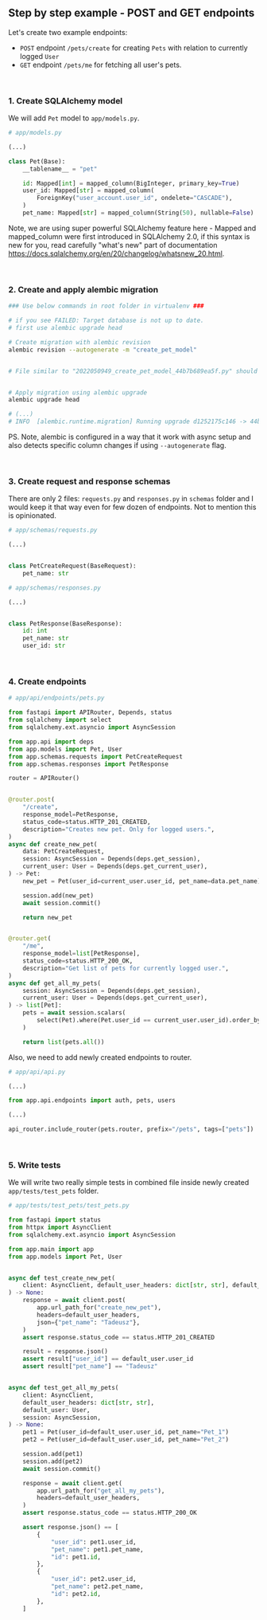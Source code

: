 ## Step by step example - POST and GET endpoints

Let's create two example endpoints:

- `POST` endpoint `/pets/create` for creating `Pets` with relation to currently logged `User`
- `GET` endpoint `/pets/me` for fetching all user's pets.

<br>

### 1. Create SQLAlchemy model

We will add `Pet` model to `app/models.py`.

```python
# app/models.py

(...)

class Pet(Base):
    __tablename__ = "pet"

    id: Mapped[int] = mapped_column(BigInteger, primary_key=True)
    user_id: Mapped[str] = mapped_column(
        ForeignKey("user_account.user_id", ondelete="CASCADE"),
    )
    pet_name: Mapped[str] = mapped_column(String(50), nullable=False)

```

Note, we are using super powerful SQLAlchemy feature here - Mapped and mapped_column were first introduced in SQLAlchemy 2.0, if this syntax is new for you, read carefully "what's new" part of documentation https://docs.sqlalchemy.org/en/20/changelog/whatsnew_20.html.

<br>

### 2. Create and apply alembic migration

```bash
### Use below commands in root folder in virtualenv ###

# if you see FAILED: Target database is not up to date.
# first use alembic upgrade head

# Create migration with alembic revision
alembic revision --autogenerate -m "create_pet_model"


# File similar to "2022050949_create_pet_model_44b7b689ea5f.py" should appear in `/alembic/versions` folder


# Apply migration using alembic upgrade
alembic upgrade head

# (...)
# INFO  [alembic.runtime.migration] Running upgrade d1252175c146 -> 44b7b689ea5f, create_pet_model
```

PS. Note, alembic is configured in a way that it work with async setup and also detects specific column changes if using `--autogenerate` flag.

<br>

### 3. Create request and response schemas

There are only 2 files: `requests.py` and `responses.py` in `schemas` folder and I would keep it that way even for few dozen of endpoints. Not to mention this is opinionated.

```python
# app/schemas/requests.py

(...)


class PetCreateRequest(BaseRequest):
    pet_name: str

```

```python
# app/schemas/responses.py

(...)


class PetResponse(BaseResponse):
    id: int
    pet_name: str
    user_id: str

```

<br>

### 4. Create endpoints

```python
# app/api/endpoints/pets.py

from fastapi import APIRouter, Depends, status
from sqlalchemy import select
from sqlalchemy.ext.asyncio import AsyncSession

from app.api import deps
from app.models import Pet, User
from app.schemas.requests import PetCreateRequest
from app.schemas.responses import PetResponse

router = APIRouter()


@router.post(
    "/create",
    response_model=PetResponse,
    status_code=status.HTTP_201_CREATED,
    description="Creates new pet. Only for logged users.",
)
async def create_new_pet(
    data: PetCreateRequest,
    session: AsyncSession = Depends(deps.get_session),
    current_user: User = Depends(deps.get_current_user),
) -> Pet:
    new_pet = Pet(user_id=current_user.user_id, pet_name=data.pet_name)

    session.add(new_pet)
    await session.commit()

    return new_pet


@router.get(
    "/me",
    response_model=list[PetResponse],
    status_code=status.HTTP_200_OK,
    description="Get list of pets for currently logged user.",
)
async def get_all_my_pets(
    session: AsyncSession = Depends(deps.get_session),
    current_user: User = Depends(deps.get_current_user),
) -> list[Pet]:
    pets = await session.scalars(
        select(Pet).where(Pet.user_id == current_user.user_id).order_by(Pet.pet_name)
    )

    return list(pets.all())

```

Also, we need to add newly created endpoints to router.

```python
# app/api/api.py

(...)

from app.api.endpoints import auth, pets, users

(...)

api_router.include_router(pets.router, prefix="/pets", tags=["pets"])

```

<br>

### 5. Write tests

We will write two really simple tests in combined file inside newly created `app/tests/test_pets` folder.

```python
# app/tests/test_pets/test_pets.py

from fastapi import status
from httpx import AsyncClient
from sqlalchemy.ext.asyncio import AsyncSession

from app.main import app
from app.models import Pet, User


async def test_create_new_pet(
    client: AsyncClient, default_user_headers: dict[str, str], default_user: User
) -> None:
    response = await client.post(
        app.url_path_for("create_new_pet"),
        headers=default_user_headers,
        json={"pet_name": "Tadeusz"},
    )
    assert response.status_code == status.HTTP_201_CREATED

    result = response.json()
    assert result["user_id"] == default_user.user_id
    assert result["pet_name"] == "Tadeusz"


async def test_get_all_my_pets(
    client: AsyncClient,
    default_user_headers: dict[str, str],
    default_user: User,
    session: AsyncSession,
) -> None:
    pet1 = Pet(user_id=default_user.user_id, pet_name="Pet_1")
    pet2 = Pet(user_id=default_user.user_id, pet_name="Pet_2")

    session.add(pet1)
    session.add(pet2)
    await session.commit()

    response = await client.get(
        app.url_path_for("get_all_my_pets"),
        headers=default_user_headers,
    )
    assert response.status_code == status.HTTP_200_OK

    assert response.json() == [
        {
            "user_id": pet1.user_id,
            "pet_name": pet1.pet_name,
            "id": pet1.id,
        },
        {
            "user_id": pet2.user_id,
            "pet_name": pet2.pet_name,
            "id": pet2.id,
        },
    ]


```
